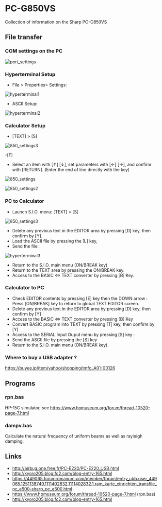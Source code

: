 # PC-G850VS

Collection of information on the Sharp PC-G850VS

## File transfer

### COM settings on the PC

![port_settings](port_settings.PNG)

### Hyperterminal Setup

- File > Properties> Settings:

![hyperterminal1](hyperterminal1.png)

- ASCII Setup:

![hyperterminal2](hyperterminal2.PNG)

### Calculator Setup

- [TEXT] > [S]

![850_settings3](850_settings3.PNG)

-[F]

- Select an item with [↑] [↓], set parameters with [←] [→], and confirm with [RETURN]. (Enter the end of line directly with the key)

![850_settings](850_settings.PNG)
 
![850_settings2](850_settings2.PNG)


### PC to Calculator

- Launch S.I.O. menu: [TEXT] > [S]

![850_settings3](850_settings3.PNG)

- Delete any previous text in the EDITOR area by pressing [D] key, then confirm by [Y].
- Load the ASCII file by pressing the [L] key,
- Send the file:

![hyperterminal3](hyperterminal3.png)

- Return to the S.I.O. main menu (ON/BREAK key).
- Return to the TEXT area by pressing the ON/BREAK key.
- Access to the BASIC <=> TEXT converter by pressing [B] Key.

### Calculator to PC

- Check EDITOR contents by pressing [E] key then the DOWN arrow :
Press [ON/BREAK] key to return to global TEXT EDITOR screen.
- Delete any previous text in the EDITOR area by pressing [D] key,
then confirm by [Y] 
- Access to the BASIC <=> TEXT converter by pressing [B] Key
- Convert BASIC program into TEXT by pressing [T] key,
then confirm by [Y]
- Access to the SERIAL Input Ouput menu by pressing [S] key :
- Send the ASCII file by pressing the [S] key
- Return to the S.I.O. main menu (ON/BREAK key).

### Where to buy a USB adapter ?

https://buyee.jp/item/yahoo/shopping/tmfg_A01-00126

## Programs

### rpn.bas
HP-15C simulator, see https://www.hpmuseum.org/forum/thread-10520-page-7.html

### dampv.bas
Calculate the natural frequency of uniform beams as well as rayleigh damping.

## Links

- http://airbug.one.free.fr/PC-E220/PC-E220_USB.html
- http://kyoro205.blog.fc2.com/blog-entry-165.html
- https://449065.forumromanum.com/member/forum/entry_ubb.user_449065.1251138749.1111402832.1111402832.1.ram_karte_einrichten_transfile_pc_e500-sharp_pc_e500.html
- https://www.hpmuseum.org/forum/thread-10520-page-7.html (rpn.bas)
- http://kyoro205.blog.fc2.com/blog-entry-165.html
